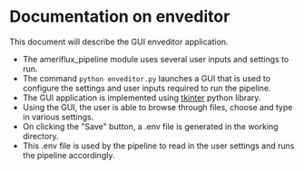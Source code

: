 # Documentation on enveditor
This document will describe the GUI enveditor application.

- The ameriflux_pipeline module uses several user inputs and settings to run. 
- The command ```python enveditor.py``` launches a GUI that is used to configure the settings and user inputs required to run the pipeline.
- The GUI application is implemented using [tkinter](https://docs.python.org/3/library/tk.html) python library.
- Using the GUI, the user is able to browse through files, choose and type in various settings.
- On clicking the "Save" button, a .env file is generated in the working directory.
- This .env file is used by the pipeline to read in the user settings and runs the pipeline accordingly.
